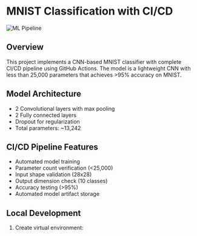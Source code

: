# MNIST Classification with CI/CD

![ML Pipeline](https://github.com/YOUR-USERNAME/Test-Run/actions/workflows/ml-pipeline.yml/badge.svg)

## Overview
This project implements a CNN-based MNIST classifier with complete CI/CD pipeline using GitHub Actions. The model is a lightweight CNN with less than 25,000 parameters that achieves >95% accuracy on MNIST.

## Model Architecture
- 2 Convolutional layers with max pooling
- 2 Fully connected layers
- Dropout for regularization
- Total parameters: ~13,242

## CI/CD Pipeline Features
- Automated model training
- Parameter count verification (<25,000)
- Input shape validation (28x28)
- Output dimension check (10 classes)
- Accuracy testing (>95%)
- Automated model artifact storage

## Local Development
1. Create virtual environment:

